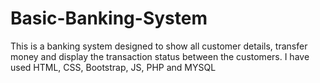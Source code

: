 # Basic-Banking-System
This is a banking system designed to show all customer details, transfer money and display the transaction status between the customers. I have used HTML, CSS, Bootstrap, JS, PHP and MYSQL 
